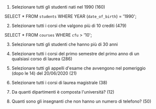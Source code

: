 1. Selezionare tutti gli studenti nati nel 1990 (160)

SELECT \* FROM `students` WHERE YEAR (`date_of_birth`) = '1990';

2. Selezionare tutti i corsi che valgono più di 10 crediti (479)

SELECT \* FROM `courses` WHERE `cfu` > '10';

3. Selezionare tutti gli studenti che hanno più di 30 anni

4. Selezionare tutti i corsi del primo semestre del primo anno di un qualsiasi corso di
   laurea (286)

5. Selezionare tutti gli appelli d'esame che avvengono nel pomeriggio (dopo le 14) del
   20/06/2020 (21)

6. Selezionare tutti i corsi di laurea magistrale (38)

7. Da quanti dipartimenti è composta l'università? (12)

8. Quanti sono gli insegnanti che non hanno un numero di telefono? (50)
